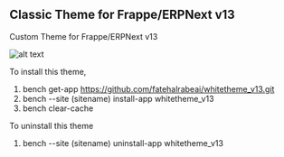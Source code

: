 ## Classic Theme for Frappe/ERPNext v13

Custom Theme for Frappe/ERPNext v13

![alt text](https://discuss.erpnext.com/uploads/default/original/3X/d/0/d0347964a04a3ba630ba8301be89356a69625358.png)

To install this theme,

1. bench get-app https://github.com/fatehalrabeai/whitetheme_v13.git
2. bench --site (sitename) install-app whitetheme_v13
3. bench clear-cache

To uninstall this theme

1. bench --site (sitename) uninstall-app whitetheme_v13